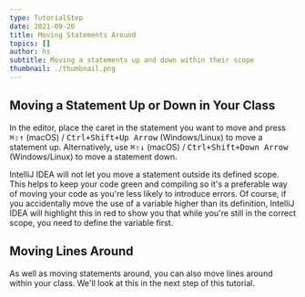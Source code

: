 ```yaml
---
type: TutorialStep
date: 2021-09-20
title: Moving Statements Around
topics: []
author: hs
subtitle: Moving a statements up and down within their scope
thumbnail: ./thumbnail.png
---
```


## Moving a Statement Up or Down in Your Class

In the editor, place the caret in the statement you want to move and press <kbd>⌘⇧↑</kbd> (macOS) / <kbd>Ctrl+Shift+Up Arrow</kbd> (Windows/Linux) to move a statement up. Alternatively, use <kbd>⌘⇧↓</kbd> (macOS) / <kbd>Ctrl+Shift+Down Arrow</kbd> (Windows/Linux) to move a statement down.

IntelliJ IDEA will not let you move a statement outside its defined scope. This helps to keep your code green and compiling so it's a preferable way of moving your code as you're less likely to introduce errors. Of course, if you accidentally move the use of a variable higher than its definition, IntelliJ IDEA will highlight this in red to show you that while you're still in the correct scope, you need to define the variable first.

## Moving Lines Around

As well as moving statements around, you can also move lines around within your class. We'll look at this in the next step of this tutorial.
